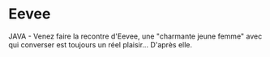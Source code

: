 # Eevee
JAVA - Venez faire la recontre d'Eevee, une "charmante jeune femme" avec qui converser est toujours un réel plaisir... D'après elle. 
